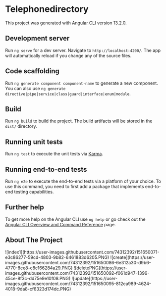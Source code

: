 # Telephonedirectory

This project was generated with [Angular CLI](https://github.com/angular/angular-cli) version 13.2.0.

## Development server

Run `ng serve` for a dev server. Navigate to `http://localhost:4200/`. The app will automatically reload if you change any of the source files.

## Code scaffolding

Run `ng generate component component-name` to generate a new component. You can also use `ng generate directive|pipe|service|class|guard|interface|enum|module`.

## Build

Run `ng build` to build the project. The build artifacts will be stored in the `dist/` directory.

## Running unit tests

Run `ng test` to execute the unit tests via [Karma](https://karma-runner.github.io).

## Running end-to-end tests

Run `ng e2e` to execute the end-to-end tests via a platform of your choice. To use this command, you need to first add a package that implements end-to-end testing capabilities.

## Further help

To get more help on the Angular CLI use `ng help` or go check out the [Angular CLI Overview and Command Reference](https://angular.io/cli) page.


## About The Project
<div class="container"> 
![index1](https://user-images.githubusercontent.com/74312392/151650071-e3c86277-59cd-4803-9b82-6461883d6205.PNG)
![create](https://user-images.githubusercontent.com/74312392/151650086-6e312a30-d9b6-4770-8ce8-c8c166284a29.PNG)
![deletePNG](https://user-images.githubusercontent.com/74312392/151650092-f061d947-1396-45ce-8f3c-dd75e9e10f08.PNG)
![update](https://user-images.githubusercontent.com/74312392/151650095-812ea989-4624-4018-9da8-cf6323d174dc.PNG)
</div>
